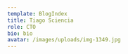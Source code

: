 ```yaml
---
template: BlogIndex
title: Tiago Sciencia
role: CTO
bio: bio
avatar: /images/uploads/img-1349.jpg
---
```


